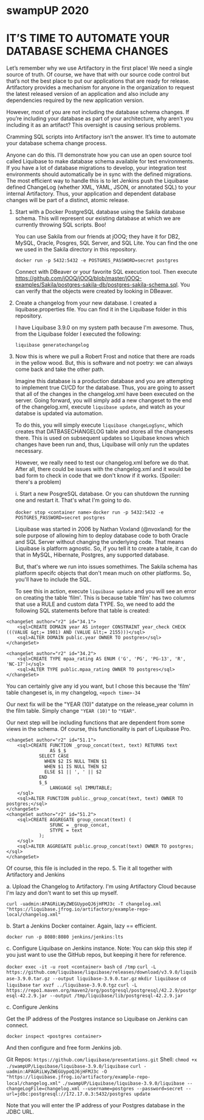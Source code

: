 # swampUP 2020
# IT’S TIME TO AUTOMATE YOUR DATABASE SCHEMA CHANGES

Let’s remember why we use Artifactory in the first place! We need a single source of truth. Of course, we have that with our source code control but that’s not the best place to put our applications that are ready for release. Artifactory provides a mechanism for anyone in the organization to request the latest released version of an application and also include any dependencies required by the new application version.

However, most of you are not including the database schema changes. If you’re including your database as part of your architecture, why aren’t you including it as an artifact? This oversight is causing serious problems.

Cramming SQL scripts into Artifactory isn’t the answer. It’s time to automate your database schema change process.

Anyone can do this. I’ll demonstrate how you can use an open source tool called Liquibase to make database schema available for test environments. If you have a lot of database migrations to develop, your integration test environments should automatically be in sync with the defined migrations. The most efficient way to handle this is to let Jenkins push the Liquibase defined ChangeLog (whether XML, YAML, JSON, or annotated SQL) to your internal Artifactory. Thus, your application and dependent database changes will be part of a distinct, atomic release.

1. Start with a Docker PostgreSQL database using the Sakila database schema. This will represent our existing database at which we are currently throwing SQL scripts. Boo!

	You can use Sakila from our friends at jOOQ; they have it for DB2, MySQL, Oracle, Posgres, SQL Server, and SQL Lite. You can find the one we used in the Sakila directory in this repository.

	`docker run -p 5432:5432 -e POSTGRES_PASSWORD=secret postgres`

	Connect with DBeaver or your favorite SQL execution tool. Then execute https://github.com/jOOQ/jOOQ/blob/master/jOOQ-examples/Sakila/postgres-sakila-db/postgres-sakila-schema.sql. You can verify that the objects were created by looking in DBeaver.

2. Create a changelog from your new database. I created a liquibase.properties file. You can find it in the Liquibase folder in this repository.
	
	I have Liquibase 3.9.0 on my system path because I'm awesome. Thus, from the Liquibase folder I executed the following:

	`liquibase generatechangelog`

3. Now this is where we pull a Robert Frost and notice that there are roads in the yellow wood. But, this is software and not poetry: we can always come back and take the other path.

	Imagine this database is a production database and you are attempting to implement true CI/CD for the database. Thus, you are going to assert that all of the changes in the changelog.xml have been executed on the server. Going forward, you will simply add a new changeset to the end of the changelog.xml, execute `liquibase update`, and watch as your databse is updated via automation.
	
	To do this, you will simply execute `liquibase changeLogSync`, which creates that DATBASECHANGELOG table and stores all the changesets there. This is used on subsequent updates so Liquibase knows which changes have been run and, thus, Liquibase will only run the updates necessary.
		
	However, we really need to test our changelog.xml before we do that. After all, there could be issues with the changelog.xml and it would be bad form to check in code that we don't know if it works. (Spoiler: there's a problem)
	
	i. Start a new PosgreSQL database. Or you can shutdown the running one and restart it. That's what I'm going to do.

	`docker stop <container name>`
	`docker run -p 5432:5432 -e POSTGRES_PASSWORD=secret postgres`

	Liquibase was started in 2006 by Nathan Voxland (@nvoxland) for the sole purpose of allowing him to deploy database code to both Oracle and SQL Server without changing the underlying code. That means Liquibase is platform agnostic. So, if you tell it to create a table, it can do that in MySQL, Hibernate, Postgres, any supported database.
			
	But, that's where we run into issues somethimes. The Sakila schema has platform specifc objects that don't mean much on other platforms. So, you'll have to include the SQL.

	To see this in action, execute `liquibase update` and you will see an error on creating the table 'film'. This is because table 'film' has two columns that use a RULE and custom data TYPE. So, we need to add the following SQL statements before that table is created:
		
```
<changeSet author="r2" id="34.1">
	<sql>CREATE DOMAIN year AS integer CONSTRAINT year_check CHECK (((VALUE &gt;= 1901) AND (VALUE &lt;= 2155)))</sql>
	<sql>ALTER DOMAIN public.year OWNER TO postgres</sql>
</changeSet>

<changeSet author="r2" id="34.2">
	<sql>CREATE TYPE mpaa_rating AS ENUM ('G', 'PG', 'PG-13', 'R', 'NC-17')</sql>
	<sql>ALTER TYPE public.mpaa_rating OWNER TO postgres</sql>
</changeSet>
```

You can certainly give any id you want, but I chose this because the 'film' table changeset is, in my changelog, `<epoch time>-34`
		
Our next fix will be the "YEAR (10)" datatype on the release_year column in the film table. Simply change `"YEAR (10)"` to `"YEAR"`.
		

Our next step will be including functions that are dependent from some views in the schema. Of course, this functionality  is part of Liquibase Pro.

```
<changeSet author="r2" id="51.1">
	<sql>CREATE FUNCTION _group_concat(text, text) RETURNS text
				AS $_$
			SELECT CASE
			  WHEN $2 IS NULL THEN $1
			  WHEN $1 IS NULL THEN $2
			  ELSE $1 || ', ' || $2
			END
			$_$
				LANGUAGE sql IMMUTABLE;
	</sql>
	<sql>ALTER FUNCTION public._group_concat(text, text) OWNER TO postgres;</sql>
</changeSet>
<changeSet author="r2" id="51.2">
	<sql>CREATE AGGREGATE group_concat(text) (
				SFUNC = _group_concat,
				STYPE = text
			);
	</sql>
	<sql>ALTER AGGREGATE public.group_concat(text) OWNER TO postgres;</sql>
</changeSet>
```
Of course, this file is included in the repo.
5. Tie it all together with Artifactory and Jenkins

a. Upload the Changelog to Artifactory. I'm using Artifactory Cloud because I'm lazy and don't want to set this up myself.
	
`curl -uadmin:APAGRiLWyZWEGUypoQJ6jHFMJ3c -T changelog.xml "https://liquibase.jfrog.io/artifactory/example-repo-local/changelog.xml"`
	
b. Start a Jenkins Docker container. Again, lazy == efficient.
	
`docker run -p 8080:8080 jenkins/jenkins:lts`
	
c. Configure Liquibase on Jenkins instance. Note: You can skip this step if you just want to use the GitHub repos, but keeping it here for reference.
		
`docker exec -it -u root <container> bash`
`cd /tmp`
`curl -L https://github.com/liquibase/liquibase/releases/download/v3.9.0/liquibase-3.9.0.tar.gz --output liquibase-3.9.0.tar.gz`
`mkdir liquibase`
`cd liquibase`
`tar xvzf ../liquibase-3.9.0.tgz`
`curl -L https://repo1.maven.org/maven2/org/postgresql/postgresql/42.2.9/postgresql-42.2.9.jar --output /tmp/liquibase/lib/postgresql-42.2.9.jar`
	
c. Configure Jenkins
	
Get the IP address of the Postgres instance so Liquibase on Jenkins can connect.
	
`docker inspect <postgres container>`
	
And then configure and free form Jenkins job.
	
Git Repos: `https://github.com/liquibase/presentations.git`
Shell: 
`chmod +x ./swampUP/Liquibase/liquibase-3.9.0/liquibase`
`curl -uadmin:APAGRiLWyZWEGUypoQJ6jHFMJ3c -O "https://liquibase.jfrog.io/artifactory/example-repo-local/changelog.xml"`
`./swampUP/Liquibase/liquibase-3.9.0/liquibase --changeLogFile=changelog.xml --username=postgres --password=secret --url=jdbc:postgresql://172.17.0.3:5432/postgres update`

Note that you will enter the IP address of your Postgres database in the JDBC URL.
